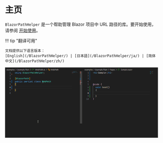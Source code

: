 # 主页

`BlazorPathHelper` 是一个帮助管理 Blazor 项目中 URL 路径的库。要开始使用，请参阅 [开始使用](./GettingStarted/index.md)。

!!! tip "翻译可用"

    文档提供以下语言版本：
    [English](/BlazorPathHelper/) | [日本語](/BlazorPathHelper/ja/) | [简体中文](/BlazorPathHelper/zh/)

![示例](../assets/sample.gif)
